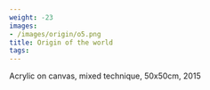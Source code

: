 ```yaml
---
weight: -23
images:
- /images/origin/o5.png
title: Origin of the world
tags:
---
```

Acrylic on canvas, mixed technique, 50x50cm, 2015
